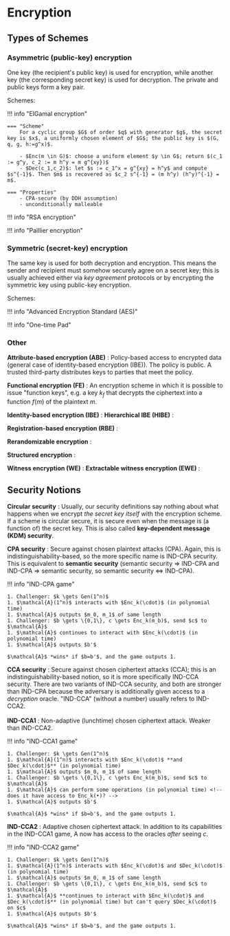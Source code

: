 # Encryption

## Types of Schemes
### Asymmetric (public-key) encryption
One key (the recipient's public key) is used for encryption, while another key (the corresponding secret key) is used for decryption. The private and public keys form a key pair.  

Schemes: 

!!! info "ElGamal encryption"

    === "Scheme"
        For a cyclic group $G$ of order $q$ with generator $g$, the secret key is $x$, a uniformly chosen element of $G$; the public key is $(G, q, g, h:=g^x)$.

        - $Enc(m \in G)$: choose a uniform element $y \in G$; return $(c_1 := g^y, c_2 := m h^y = m g^{xy})$  
        - $Dec(c_1,c_2)$: let $s := c_1^x = g^{xy} = h^y$ and compute $s^{-1}$. Then $m$ is recovered as $c_2 s^{-1} = (m h^y) (h^y)^{-1} = m$.  

    === "Properties"
        - CPA-secure (by DDH assumption)
        - unconditionally malleable

!!! info "RSA encryption"

!!! info "Paillier encryption"

### Symmetric (secret-key) encryption
The same key is used for both decryption and encryption. This means the sender and recipient must somehow securely agree on a secret key; this is usually achieved either via _key agreement_ protocols or by encrypting the symmetric key using public-key encryption.  

Schemes:

!!! info "Advanced Encryption Standard (AES)"

!!! info "One-time Pad"

### Other

**Attribute-based encryption (ABE)**
: Policy-based access to encrypted data (general case of identity-based encryption (IBE)). The policy is public. A trusted third-party distributes keys to parties that meet the policy.

**Functional encryption (FE)**
: An encryption scheme in which it is possible to issue "function keys", e.g. a key $k_f$ that decrypts the ciphertext into a function $f(m)$ of the plaintext $m$.

**Identity-based encryption (IBE)**
: 
**Hierarchical IBE (HIBE)**
: 

**Registration-based encryption (RBE)**
:

**Rerandomizable encryption**
:  

**Structured encryption**
:  

**Witness encryption (WE)**
:
**Extractable witness encryption (EWE)**
:

## Security Notions

**Circular security**
: Usually, our security definitions say nothing about what happens when we encrypt _the secret key itself_ with the encryption scheme. If a scheme is circular secure, it is secure even when the message is (a function of) the secret key. This is also called **key-dependent message (KDM) security**.

**CPA security**
: Secure against chosen plaintext attacks (CPA). Again, this is indistinguishability-based, so the more specific name is IND-CPA security. This is equivalent to **semantic security** (semantic security &rArr; IND-CPA and IND-CPA &rArr; semantic security, so semantic security &iff; IND-CPA).

!!! info "IND-CPA game"

    1. Challenger: $k \gets Gen(1^n)$
    1. $\mathcal{A}(1^n)$ interacts with $Enc_k(\cdot)$ (in polynomial time)
    1. $\mathcal{A}$ outputs $m_0, m_1$ of same length
    1. Challenger: $b \gets \{0,1\}, c \gets Enc_k(m_b)$, send $c$ to $\mathcal{A}$
    1. $\mathcal{A}$ continues to interact with $Enc_k(\cdot)$ (in polynomial time)
    1. $\mathcal{A}$ outputs $b'$

    $\mathcal{A}$ *wins* if $b=b'$, and the game outputs 1.  

**CCA security**
: Secure against chosen ciphertext attacks (CCA); this is an indistinguishability-based notion, so it is more specifically IND-CCA security. There are two variants of IND-CCA security, and both are stronger than IND-CPA because the adversary is additionally given access to a _decryption_ oracle. "IND-CCA" (without a number) usually refers to IND-CCA2.  <br/>  
**IND-CCA1**
: Non-adaptive (lunchtime) chosen ciphertext attack. Weaker than IND-CCA2. 

!!! info "IND-CCA1 game"

    1. Challenger: $k \gets Gen(1^n)$
    1. $\mathcal{A}(1^n)$ interacts with $Enc_k(\cdot)$ **and $Dec_k(\cdot)$** (in polynomial time)
    1. $\mathcal{A}$ outputs $m_0, m_1$ of same length
    1. Challenger: $b \gets \{0,1\}, c \gets Enc_k(m_b)$, send $c$ to $\mathcal{A}$
    1. $\mathcal{A}$ can perform some operations (in polynomial time) <!-- does it have access to Enc_k(•)? -->
    1. $\mathcal{A}$ outputs $b'$

    $\mathcal{A}$ *wins* if $b=b'$, and the game outputs 1.

**IND-CCA2**
: Adaptive chosen ciphertext attack. In addition to its capabilities in the IND-CCA1 game, A now has access to the oracles _after_ seeing $c$.

!!! info "IND-CCA2 game"

    1. Challenger: $k \gets Gen(1^n)$
    1. $\mathcal{A}(1^n)$ interacts with $Enc_k(\cdot)$ and $Dec_k(\cdot)$ (in polynomial time)
    1. $\mathcal{A}$ outputs $m_0, m_1$ of same length
    1. Challenger: $b \gets \{0,1\}, c \gets Enc_k(m_b)$, send $c$ to $\mathcal{A}$
    1. $\mathcal{A}$ **continues to interact with $Enc_k(\cdot)$ and $Dec_k(\cdot)$** (in polynomial time) but can't query $Dec_k(\cdot)$ on $c$
    1. $\mathcal{A}$ outputs $b'$

    $\mathcal{A}$ *wins* if $b=b'$, and the game outputs 1.